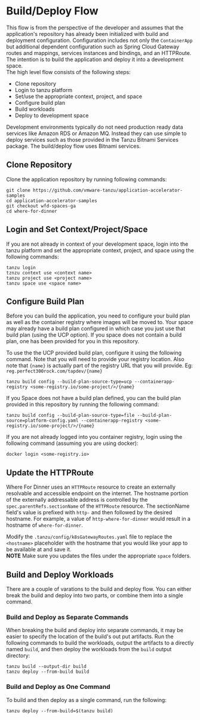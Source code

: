 # Build/Deploy Flow

This flow is from the perspective of the developer and assumes that the application's repository has already been initialized with build and deployment
configuration.  Configuration includes not only the `ContainerApp` but additional dependent configuration such as Spring Cloud Gateway routes and mappings, 
services instances and bindings, and an HTTPRoute. The intention is to build the application and deploy it into a development space.  
The high level flow consists of the following steps:

* Clone repository
* Login to tanzu platform
* Set/use the appropriate context, project, and space
* Configure build plan
* Build workloads
* Deploy to development space

Development environments typically do not need production ready data services like Amazon RDS or Amazon MQ.  Instead they can use simple to deploy
services such as those provided in the Tanzu Bitnami Services package.  The build/deploy flow uses Bitnami services.

## Clone Repository

Clone the application repository by running following commands:

```
git clone https://github.com/vmware-tanzu/application-accelerator-samples
cd application-accelerator-samples
git checkout wfd-spaces-ga
cd where-for-dinner
```

## Login and Set Context/Project/Space

If you are not already in context of your development space, login into the tanzu platform and set the appropriate context, project, and space
using the following commands:

```
tanzu login
tznzu context use <context name>
tanzu project use <project name>
tanzu space use <space name>
```

## Configure Build Plan

Before you can build the application, you need to configure your build plan as well as the container registry where images will be moved to.
Your space may already have a build plan configured in which case you just use that build plan (using the UCP option).  If you space does not
contain a build plan, one has been provided for you in this repository.

To use the the UCP provided build plan, configure it using the following command.  Note that you will need to provide your registry location.  Also note that
`{name}` is actually part of the registry URL that you will provide.  Eg: `reg.perfect300rock.com/tapdev/{name}`

```
tanzu build config --build-plan-source-type=ucp --containerapp-registry <some-registry.io/some-project/>/{name}
```

If you Space does not have a build plan defined, you can the build plan provided in this repository by running the following command:

```
tanzu build config --build-plan-source-type=file --build-plan-source=platform-config.yaml --containerapp-registry <some-registry.io/some-project/>/{name}
```

If you are not already logged into you container registry, login using the following command (assuming you are using docker):

```
docker login <some-registry.io>
```

## Update the HTTPRoute

Where For Dinner uses an `HTTPRoute` resource to create an externally resolvable and accessible endpoint on the internet.  The hostname portion of the externally 
addressable address is controlled by the `spec.parentRefs.sectionName` of the `HTTPRoute` resource.  The sectionName field's value is prefixed with `http-` and then 
followed by the desired hostname.  For example, a value of `http-where-for-dinner` would result in a hostname of `where-for-dinner`.

Modify the `.tanzu/config/k8sGatewayRoutes.yaml` file to replace the `<hostname>` placeholder with the hostname that you would like your app to be available at and save it.  
**NOTE** Make sure you updates the files under the appropriate `space` folders.


## Build and Deploy Workloads

There are a couple of varations to the build and deploy flow.  You can either break the build and deploy into two parts, or combine them into a single command.

### Build and Deploy as Separate Commands

When breaking the build and deploy into separate commands, it may be easier to specify the location of the build's out put artifacts.  Run the following commands to
build the workloads, output the artifacts to a directly named `build`, and then deploy the workloads from the `build` output directory:

```
tanzu build --output-dir build
tanzu deploy --from-build build
```

### Build and Deploy as One Command

To build and then deploy as a single command, run the following:

```
tanzu deploy --from-build=$(tanzu build)
```
